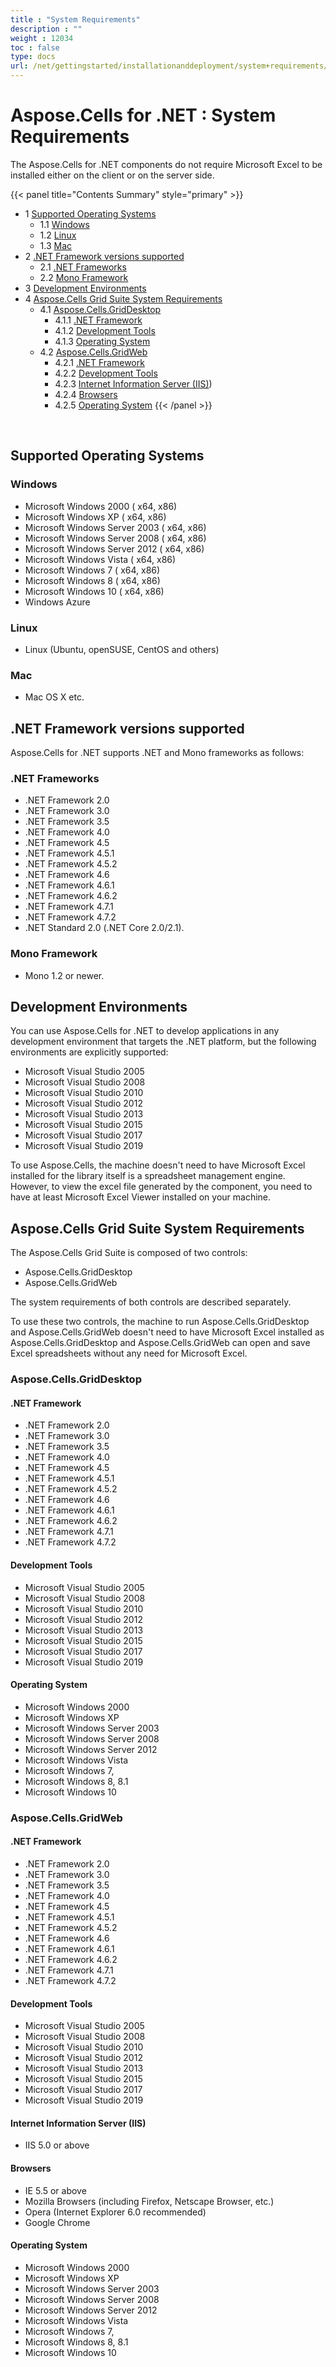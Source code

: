 ```yaml
---
title : "System Requirements" 
description : "" 
weight : 12034 
toc : false
type: docs
url: /net/gettingstarted/installationanddeployment/system+requirements/
---
```


# Aspose.Cells for .NET : System Requirements


The Aspose.Cells for .NET components do not require Microsoft Excel to be installed either on the client or on the server side.

{{< panel title="Contents Summary" style="primary" >}}
*   1 [Supported Operating Systems](#supported-operating-systems)
    *   1.1 [Windows](#windows)
    *   1.2 [Linux](#linux)
    *   1.3 [Mac](#mac)
*   2 [.NET Framework versions supported](#.net-framework-versions-supported)
    *   2.1 [.NET Frameworks](#.net-frameworks)
    *   2.2 [Mono Framework](#mono-framework)
*   3 [Development Environments](#development-environments)
*   4 [Aspose.Cells Grid Suite System Requirements](#aspose.cells-grid-suite-system-requirements)
    *   4.1 [Aspose.Cells.GridDesktop](#aspose.cells.griddesktop)
        *   4.1.1 [.NET Framework](#.net-framework)
        *   4.1.2 [Development Tools](#development-tools)
        *   4.1.3 [Operating System](#operating-system)
    *   4.2 [Aspose.Cells.GridWeb](#aspose.cells.gridweb)
        *   4.2.1 [.NET Framework](#.net-framework)
        *   4.2.2 [Development Tools](#development-tools)
        *   4.2.3 [Internet Information Server (IIS)](#internet-information-server-(iis)))
        *   4.2.4 [Browsers](#browsers)
        *   4.2.5 [Operating System](#operating-system)
{{< /panel >}}
 

 

## Supported Operating Systems

### Windows

*   Microsoft Windows 2000 ( x64, x86)
*   Microsoft Windows XP ( x64, x86)
*   Microsoft Windows Server 2003 ( x64, x86)
*   Microsoft Windows Server 2008 ( x64, x86)
*   Microsoft Windows Server 2012 ( x64, x86)
*   Microsoft Windows Vista ( x64, x86)
*   Microsoft Windows 7 ( x64, x86)
*   Microsoft Windows 8 ( x64, x86)
*   Microsoft Windows 10 ( x64, x86)
*   Windows Azure

### Linux

*   Linux (Ubuntu, openSUSE, CentOS and others)

### Mac

*   Mac OS X etc.

## .NET Framework versions supported

Aspose.Cells for .NET supports .NET and Mono frameworks as follows:

### .NET Frameworks

*   .NET Framework 2.0
*   .NET Framework 3.0
*   .NET Framework 3.5
*   .NET Framework 4.0
*   .NET Framework 4.5
*   .NET Framework 4.5.1
*   .NET Framework 4.5.2
*   .NET Framework 4.6
*   .NET Framework 4.6.1
*   .NET Framework 4.6.2
*   .NET Framework 4.7.1
*   .NET Framework 4.7.2
*   .NET Standard 2.0 (.NET Core 2.0/2.1).

### Mono Framework

*   Mono 1.2 or newer.

## Development Environments

You can use Aspose.Cells for .NET to develop applications in any development environment that targets the .NET platform, but the following environments are explicitly supported:

*   Microsoft Visual Studio 2005
*   Microsoft Visual Studio 2008
*   Microsoft Visual Studio 2010
*   Microsoft Visual Studio 2012
*   Microsoft Visual Studio 2013
*   Microsoft Visual Studio 2015
*   Microsoft Visual Studio 2017
*   Microsoft Visual Studio 2019

To use Aspose.Cells, the machine doesn't need to have Microsoft Excel installed for the library itself is a spreadsheet management engine. However, to view the excel file generated by the component, you need to have at least Microsoft Excel Viewer installed on your machine.

## Aspose.Cells Grid Suite System Requirements

The Aspose.Cells Grid Suite is composed of two controls:

*   Aspose.Cells.GridDesktop
*   Aspose.Cells.GridWeb

The system requirements of both controls are described separately.

To use these two controls, the machine to run Aspose.Cells.GridDesktop and Aspose.Cells.GridWeb doesn't need to have Microsoft Excel installed as Aspose.Cells.GridDesktop and Aspose.Cells.GridWeb can open and save Excel spreadsheets without any need for Microsoft Excel.

### Aspose.Cells.GridDesktop

#### .NET Framework

*   .NET Framework 2.0
*   .NET Framework 3.0
*   .NET Framework 3.5
*   .NET Framework 4.0
*   .NET Framework 4.5
*   .NET Framework 4.5.1
*   .NET Framework 4.5.2
*   .NET Framework 4.6
*   .NET Framework 4.6.1
*   .NET Framework 4.6.2
*   .NET Framework 4.7.1
*   .NET Framework 4.7.2

#### Development Tools

*   Microsoft Visual Studio 2005
*   Microsoft Visual Studio 2008
*   Microsoft Visual Studio 2010
*   Microsoft Visual Studio 2012
*   Microsoft Visual Studio 2013
*   Microsoft Visual Studio 2015
*   Microsoft Visual Studio 2017
*   Microsoft Visual Studio 2019

#### Operating System

*   Microsoft Windows 2000
*   Microsoft Windows XP
*   Microsoft Windows Server 2003
*   Microsoft Windows Server 2008
*   Microsoft Windows Server 2012
*   Microsoft Windows Vista
*   Microsoft Windows 7, 
*   Microsoft Windows 8, 8.1
*   Microsoft Windows 10

### Aspose.Cells.GridWeb

#### .NET Framework

*   .NET Framework 2.0
*   .NET Framework 3.0
*   .NET Framework 3.5
*   .NET Framework 4.0
*   .NET Framework 4.5
*   .NET Framework 4.5.1
*   .NET Framework 4.5.2
*   .NET Framework 4.6
*   .NET Framework 4.6.1
*   .NET Framework 4.6.2
*   .NET Framework 4.7.1
*   .NET Framework 4.7.2

#### Development Tools

*   Microsoft Visual Studio 2005
*   Microsoft Visual Studio 2008
*   Microsoft Visual Studio 2010
*   Microsoft Visual Studio 2012
*   Microsoft Visual Studio 2013
*   Microsoft Visual Studio 2015
*   Microsoft Visual Studio 2017
*   Microsoft Visual Studio 2019

#### Internet Information Server (IIS)

*   IIS 5.0 or above

#### Browsers

*   IE 5.5 or above
*   Mozilla Browsers (including Firefox, Netscape Browser, etc.)
*   Opera (Internet Explorer 6.0 recommended)
*   Google Chrome

#### Operating System

*   Microsoft Windows 2000
*   Microsoft Windows XP
*   Microsoft Windows Server 2003
*   Microsoft Windows Server 2008
*   Microsoft Windows Server 2012
*   Microsoft Windows Vista
*   Microsoft Windows 7, 
*   Microsoft Windows 8, 8.1
*   Microsoft Windows 10

